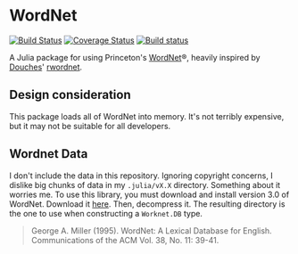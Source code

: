 # WordNet

[![Build Status](https://travis-ci.org/jbn/WordNet.jl.svg?branch=master)](https://travis-ci.org/jbn/WordNet.jl)
[![Coverage Status](https://coveralls.io/repos/jbn/WordNet.jl/badge.svg?branch=master&service=github)](https://coveralls.io/github/jbn/WordNet.jl?branch=master)
[![Build status](https://ci.appveyor.com/api/projects/status/bpqbdf24thkp6ytw/branch/master?svg=true)](https://ci.appveyor.com/project/jbn/wordnet-jl/branch/master)

A Julia package for using Princeton's [WordNet](https://wordnet.princeton.edu/)®, heavily inspired by  
 [Douches](https://github.com/doches)' [rwordnet](https://github.com/doches/rwordnet).

## Design consideration

This package loads all of WordNet into memory. It's not terribly expensive, but it may not be suitable for all developers. 

## Wordnet Data

I don't include the data in this repository. Ignoring copyright concerns, I dislike big chunks of data in my `.julia/vX.X` directory. Something about it worries me. To use this library, you must download and install version 3.0 of WordNet. Download it [here](http://wordnetcode.princeton.edu/3.0/WNdb-3.0.tar.gz). Then, decompress it. The resulting directory is the one to use when constructing a `Worknet.DB` type.

> George A. Miller (1995). WordNet: A Lexical Database for English. 
> Communications of the ACM Vol. 38, No. 11: 39-41. 
